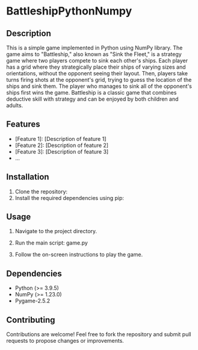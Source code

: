 # BattleshipPythonNumpy

## Description

This is a simple game implemented in Python using NumPy library. The game aims to
"Battleship," also known as "Sink the Fleet," is a strategy game where two players compete to sink each other's ships. Each player has a grid where they strategically place their ships of varying sizes and orientations, without the opponent seeing their layout. Then, players take turns firing shots at the opponent's grid, trying to guess the location of the ships and sink them. The player who manages to sink all of the opponent's ships first wins the game. Battleship is a classic game that combines deductive skill with strategy and can be enjoyed by both children and adults.

## Features

- [Feature 1]: [Description of feature 1]
- [Feature 2]: [Description of feature 2]
- [Feature 3]: [Description of feature 3]
- ...

## Installation

1. Clone the repository:
2. Install the required dependencies using pip:

## Usage

1. Navigate to the project directory.
2. Run the main script: game.py


3. Follow the on-screen instructions to play the game.

## Dependencies

- Python (>= 3.9.5)
- NumPy (>= 1.23.0)
- Pygame-2.5.2

## Contributing

Contributions are welcome! Feel free to fork the repository and submit pull requests to propose changes or improvements.
